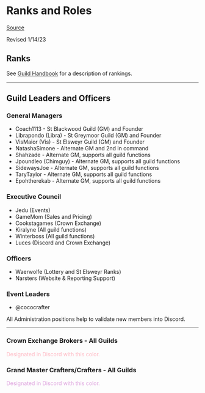 # Ranks and Roles

[Source](https://docs.google.com/document/d/1Ya--wxek0lmDgQUdEcC-dWvPwt0e-BrkUMx_tGn1Pik/edit?usp=sharing)

Revised 1/14/23

## Ranks

See [Guild Handbook](Guild-Handbook.md) for a description of rankings.
<!--([ranking description obtained from here](Step-by-Step-Guide.md))-->

<!--
Ranks are calculated based on Fair Share. Each guild has a different Fair Share because the trader costs are significantly different. Your growth and progression to each new rank is based on your total INCOME that you earn and can be a combination of several things: Sales (the total of which the guild takes 3.5%), Gold Donations, Item Donations, Lottery ticket purchases, and credits for jobs done for the guild. 

St Elsweyr Fair Share is $25,000 of income per member\
St Greymoor Fair Share is $20,000 of income per member\
St Blackwood Fair Share is $15,000 of income per member

Page: Achieving a total income of <25% of Fair Share in one week \
Squire: <50% of Fair Share \
Crusader: <75% of Fair Share \
Knight: 75-100% of Fair Share

As new members come into the guild, the Pages are removed first by the lowest Fair Share percent less than 25%.  Pages that have reached 25% or greater are promoted to a Squire.  Squires that have reached 50% or greater are promoted to Crusaders, and Crusaders that have reached 75% are promoted to Knights.  Please note that you can be demoted if you fall below these percentages.  However, once you have reached the status of Knight, your income history is weighted into the percent and you will have more leeway before being demoted. 

Higher ranks for established members are achievable for those that choose to excel to the rank of Paladin or the ultimate status of Lord.-->

---

## Guild Leaders and Officers
### General Managers 

* Coach1113 - St Blackwood Guild (GM) and Founder
* 	Librapondo (Libra) - St Greymoor Guild (GM) and Founder
* 	VisMaior  (Vis) - St Elsweyr Guild (GM) and Founder
* 	NatashaSimone - Alternate GM and 2nd in command
* 	Shahzade - Alternate GM, supports all guild functions
* Jpoundleo (Chimguy)  - Alternate GM, supports all guild functions
* SidewaysJoe - Alternate GM, supports all guild functions
* TaryTaylor - Alternate GM, supports all guild functions
* Epohtherekab - Alternate GM, supports all guild functions


### Executive Council
* Jedu (Events)
* GameMom  (Sales and Pricing)
* Cookstagames (Crown Exchange)
* Kiralyne (All guild functions)
* Winterboss (All guild functions)
* Luces (Discord and Crown Exchange)
	
### Officers
* Waerwolfe (Lottery and St Elsweyr Ranks)
* Narsters (Website & Reporting Support)

### Event Leaders
* @cococrafter


All Administration positions help to validate new members into Discord.

---

### Crown Exchange Brokers - All Guilds
<span style="color:LightPink">Designated in Discord with this color.</span>

### Grand Master Crafters/Crafters - All Guilds
<span style="color:Plum">Designated in Discord with this color.</span>